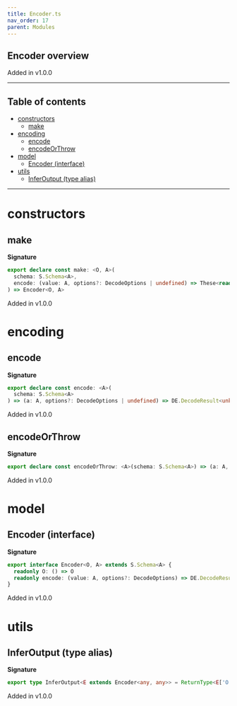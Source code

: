 ```yaml
---
title: Encoder.ts
nav_order: 17
parent: Modules
---
```


## Encoder overview

Added in v1.0.0

---

<h2 class="text-delta">Table of contents</h2>

- [constructors](#constructors)
  - [make](#make)
- [encoding](#encoding)
  - [encode](#encode)
  - [encodeOrThrow](#encodeorthrow)
- [model](#model)
  - [Encoder (interface)](#encoder-interface)
- [utils](#utils)
  - [InferOutput (type alias)](#inferoutput-type-alias)

---

# constructors

## make

**Signature**

```ts
export declare const make: <O, A>(
  schema: S.Schema<A>,
  encode: (value: A, options?: DecodeOptions | undefined) => These<readonly [DE.DecodeError, ...DE.DecodeError[]], O>
) => Encoder<O, A>
```

Added in v1.0.0

# encoding

## encode

**Signature**

```ts
export declare const encode: <A>(
  schema: S.Schema<A>
) => (a: A, options?: DecodeOptions | undefined) => DE.DecodeResult<unknown>
```

Added in v1.0.0

## encodeOrThrow

**Signature**

```ts
export declare const encodeOrThrow: <A>(schema: S.Schema<A>) => (a: A, options?: DecodeOptions | undefined) => unknown
```

Added in v1.0.0

# model

## Encoder (interface)

**Signature**

```ts
export interface Encoder<O, A> extends S.Schema<A> {
  readonly O: () => O
  readonly encode: (value: A, options?: DecodeOptions) => DE.DecodeResult<O>
}
```

Added in v1.0.0

# utils

## InferOutput (type alias)

**Signature**

```ts
export type InferOutput<E extends Encoder<any, any>> = ReturnType<E['O']>
```

Added in v1.0.0
